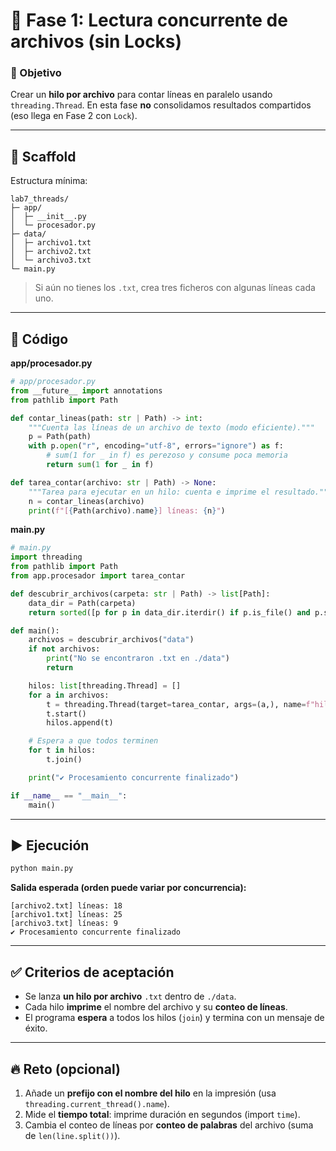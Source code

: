 # 🔹 Fase 1: Lectura concurrente de archivos (sin Locks)

### 🎯 Objetivo

Crear un **hilo por archivo** para contar líneas en paralelo usando `threading.Thread`. En esta fase **no** consolidamos resultados compartidos (eso llega en Fase 2 con `Lock`).

---

## 🧱 Scaffold

Estructura mínima:

```
lab7_threads/
├─ app/
│  ├─ __init__.py
│  └─ procesador.py
├─ data/
│  ├─ archivo1.txt
│  ├─ archivo2.txt
│  └─ archivo3.txt
└─ main.py
```

> Si aún no tienes los `.txt`, crea tres ficheros con algunas líneas cada uno.

---

## 🧭 Código

**app/procesador.py**

```python
# app/procesador.py
from __future__ import annotations
from pathlib import Path

def contar_lineas(path: str | Path) -> int:
    """Cuenta las líneas de un archivo de texto (modo eficiente)."""
    p = Path(path)
    with p.open("r", encoding="utf-8", errors="ignore") as f:
        # sum(1 for _ in f) es perezoso y consume poca memoria
        return sum(1 for _ in f)

def tarea_contar(archivo: str | Path) -> None:
    """Tarea para ejecutar en un hilo: cuenta e imprime el resultado."""
    n = contar_lineas(archivo)
    print(f"[{Path(archivo).name}] líneas: {n}")
```

**main.py**

```python
# main.py
import threading
from pathlib import Path
from app.procesador import tarea_contar

def descubrir_archivos(carpeta: str | Path) -> list[Path]:
    data_dir = Path(carpeta)
    return sorted([p for p in data_dir.iterdir() if p.is_file() and p.suffix == ".txt"])

def main():
    archivos = descubrir_archivos("data")
    if not archivos:
        print("No se encontraron .txt en ./data")
        return

    hilos: list[threading.Thread] = []
    for a in archivos:
        t = threading.Thread(target=tarea_contar, args=(a,), name=f"hilo-{a.stem}")
        t.start()
        hilos.append(t)

    # Espera a que todos terminen
    for t in hilos:
        t.join()

    print("✔ Procesamiento concurrente finalizado")

if __name__ == "__main__":
    main()
```

---

## ▶️ Ejecución

```bash
python main.py
```

**Salida esperada (orden puede variar por concurrencia):**

```
[archivo2.txt] líneas: 18
[archivo1.txt] líneas: 25
[archivo3.txt] líneas: 9
✔ Procesamiento concurrente finalizado
```

---

## ✅ Criterios de aceptación

* Se lanza **un hilo por archivo** `.txt` dentro de `./data`.
* Cada hilo **imprime** el nombre del archivo y su **conteo de líneas**.
* El programa **espera** a todos los hilos (`join`) y termina con un mensaje de éxito.

---

## 🔥 Reto (opcional)

1. Añade un **prefijo con el nombre del hilo** en la impresión (usa `threading.current_thread().name`).
2. Mide el **tiempo total**: imprime duración en segundos (import `time`).
3. Cambia el conteo de líneas por **conteo de palabras** del archivo (suma de `len(line.split())`).